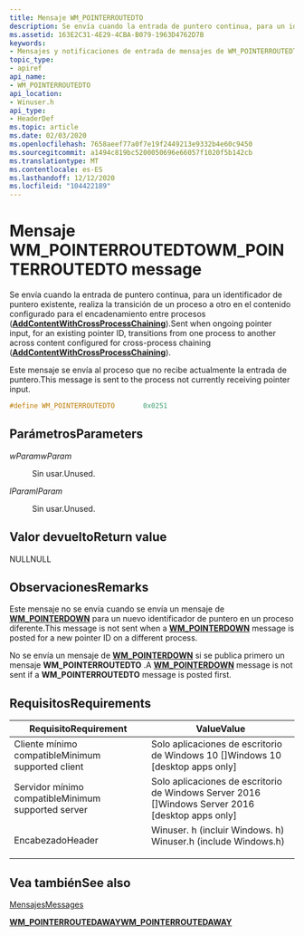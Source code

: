 ```yaml
---
title: Mensaje WM_POINTERROUTEDTO
description: Se envía cuando la entrada de puntero continua, para un identificador de puntero existente, realiza la transición de un proceso a otro en el contenido configurado para el encadenamiento entre procesos (AddContentWithCrossProcessChaining).
ms.assetid: 163E2C31-4E29-4CBA-B079-1963D4762D7B
keywords:
- Mensajes y notificaciones de entrada de mensajes de WM_POINTERROUTEDTO
topic_type:
- apiref
api_name:
- WM_POINTERROUTEDTO
api_location:
- Winuser.h
api_type:
- HeaderDef
ms.topic: article
ms.date: 02/03/2020
ms.openlocfilehash: 7658aeef77a0f7e19f2449213e9332b4e60c9450
ms.sourcegitcommit: a1494c819bc5200050696e66057f1020f5b142cb
ms.translationtype: MT
ms.contentlocale: es-ES
ms.lasthandoff: 12/12/2020
ms.locfileid: "104422189"
---
```

# <a name="wm_pointerroutedto-message"></a><span data-ttu-id="10fe0-104">Mensaje WM_POINTERROUTEDTO</span><span class="sxs-lookup"><span data-stu-id="10fe0-104">WM_POINTERROUTEDTO message</span></span>

<span data-ttu-id="10fe0-105">Se envía cuando la entrada de puntero continua, para un identificador de puntero existente, realiza la transición de un proceso a otro en el contenido configurado para el encadenamiento entre procesos ([**AddContentWithCrossProcessChaining**](/windows/win32/api/directmanipulation/nf-directmanipulation-idirectmanipulationcompositor2-addcontentwithcrossprocesschaining)).</span><span class="sxs-lookup"><span data-stu-id="10fe0-105">Sent when ongoing pointer input, for an existing pointer ID, transitions from one process to another across content configured for cross-process chaining ([**AddContentWithCrossProcessChaining**](/windows/win32/api/directmanipulation/nf-directmanipulation-idirectmanipulationcompositor2-addcontentwithcrossprocesschaining)).</span></span>

<span data-ttu-id="10fe0-106">Este mensaje se envía al proceso que no recibe actualmente la entrada de puntero.</span><span class="sxs-lookup"><span data-stu-id="10fe0-106">This message is sent to the process not currently receiving pointer input.</span></span>


```C++
#define WM_POINTERROUTEDTO       0x0251
```



## <a name="parameters"></a><span data-ttu-id="10fe0-107">Parámetros</span><span class="sxs-lookup"><span data-stu-id="10fe0-107">Parameters</span></span>

<dl> <dt>

<span data-ttu-id="10fe0-108">*wParam*</span><span class="sxs-lookup"><span data-stu-id="10fe0-108">*wParam*</span></span> 
</dt> <dd>

<span data-ttu-id="10fe0-109">Sin usar.</span><span class="sxs-lookup"><span data-stu-id="10fe0-109">Unused.</span></span>

</dd> <dt>

<span data-ttu-id="10fe0-110">*lParam*</span><span class="sxs-lookup"><span data-stu-id="10fe0-110">*lParam*</span></span> 
</dt> <dd>

<span data-ttu-id="10fe0-111">Sin usar.</span><span class="sxs-lookup"><span data-stu-id="10fe0-111">Unused.</span></span>

</dd> </dl>

## <a name="return-value"></a><span data-ttu-id="10fe0-112">Valor devuelto</span><span class="sxs-lookup"><span data-stu-id="10fe0-112">Return value</span></span>

<span data-ttu-id="10fe0-113">NULL</span><span class="sxs-lookup"><span data-stu-id="10fe0-113">NULL</span></span>

## <a name="remarks"></a><span data-ttu-id="10fe0-114">Observaciones</span><span class="sxs-lookup"><span data-stu-id="10fe0-114">Remarks</span></span>

<span data-ttu-id="10fe0-115">Este mensaje no se envía cuando se envía un mensaje de [**WM_POINTERDOWN**](wm-pointerdown.md) para un nuevo identificador de puntero en un proceso diferente.</span><span class="sxs-lookup"><span data-stu-id="10fe0-115">This message is not sent when a [**WM_POINTERDOWN**](wm-pointerdown.md) message is posted for a new pointer ID on a different process.</span></span>

<span data-ttu-id="10fe0-116">No se envía un mensaje de [**WM_POINTERDOWN**](wm-pointerdown.md) si se publica primero un mensaje **WM_POINTERROUTEDTO** .</span><span class="sxs-lookup"><span data-stu-id="10fe0-116">A [**WM_POINTERDOWN**](wm-pointerdown.md) message is not sent if a **WM_POINTERROUTEDTO** message is posted first.</span></span>

## <a name="requirements"></a><span data-ttu-id="10fe0-117">Requisitos</span><span class="sxs-lookup"><span data-stu-id="10fe0-117">Requirements</span></span>



| <span data-ttu-id="10fe0-118">Requisito</span><span class="sxs-lookup"><span data-stu-id="10fe0-118">Requirement</span></span> | <span data-ttu-id="10fe0-119">Value</span><span class="sxs-lookup"><span data-stu-id="10fe0-119">Value</span></span> |
|-------------------------------------|----------------------------------------------------------------------------------------------------------|
| <span data-ttu-id="10fe0-120">Cliente mínimo compatible</span><span class="sxs-lookup"><span data-stu-id="10fe0-120">Minimum supported client</span></span><br/> | <span data-ttu-id="10fe0-121">Solo aplicaciones de escritorio de Windows 10 \[\]</span><span class="sxs-lookup"><span data-stu-id="10fe0-121">Windows 10 \[desktop apps only\]</span></span><br/>                                                              |
| <span data-ttu-id="10fe0-122">Servidor mínimo compatible</span><span class="sxs-lookup"><span data-stu-id="10fe0-122">Minimum supported server</span></span><br/> | <span data-ttu-id="10fe0-123">Solo aplicaciones de escritorio de Windows Server 2016 \[\]</span><span class="sxs-lookup"><span data-stu-id="10fe0-123">Windows Server 2016 \[desktop apps only\]</span></span><br/>                                                     |
| <span data-ttu-id="10fe0-124">Encabezado</span><span class="sxs-lookup"><span data-stu-id="10fe0-124">Header</span></span><br/>                   | <dl> <span data-ttu-id="10fe0-125"><dt>Winuser. h (incluir Windows. h)</dt></span><span class="sxs-lookup"><span data-stu-id="10fe0-125"><dt>Winuser.h (include Windows.h)</dt></span></span> </dl> |



## <a name="see-also"></a><span data-ttu-id="10fe0-126">Vea también</span><span class="sxs-lookup"><span data-stu-id="10fe0-126">See also</span></span>

<dl> <dt>

[<span data-ttu-id="10fe0-127">Mensajes</span><span class="sxs-lookup"><span data-stu-id="10fe0-127">Messages</span></span>](messages.md)
</dt> <dt>

[<span data-ttu-id="10fe0-128">**WM_POINTERROUTEDAWAY**</span><span class="sxs-lookup"><span data-stu-id="10fe0-128">**WM_POINTERROUTEDAWAY**</span></span>](wm-pointerroutedaway.md)
</dt> </dl>

 

